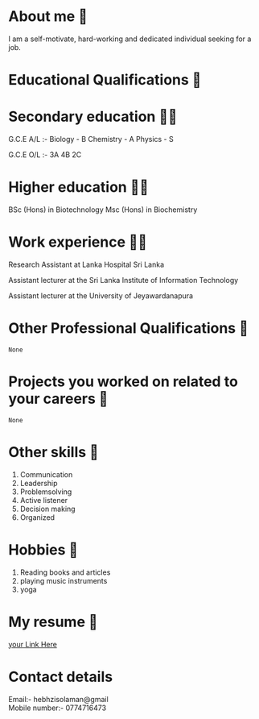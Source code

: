 # About me 👩
 I am a self-motivate, hard-working and dedicated individual seeking for a job.
 
# Educational Qualifications 📖

# Secondary education 👩‍🎓
  
   G.C.E A/L :-
    Biology - B 
    Chemistry - A
    Physics - S
      
   G.C.E O/L :-
    3A 4B 2C
      
# Higher education 👩‍🎓
   BSc (Hons) in Biotechnology
   Msc (Hons) in Biochemistry
     
# Work experience 👩‍💼

  Research Assistant at Lanka Hospital Sri Lanka
  
  Assistant lecturer at the Sri Lanka Institute of Information Technology
  
  Assistant lecturer at the University of Jeyawardanapura

# Other Professional Qualifications 📑

    None
 
# Projects you worked on related to your careers 📔

    None

# Other skills 🌠

   1. Communication
   2. Leadership
   3. Problemsolving
   4. Active listener
   5. Decision making
   6. Organized

# Hobbies 🎿

   1. Reading books and articles
   2. playing music instruments
   3. yoga

# My resume 📄

   [your Link Here](https://github.com/Hebhzibah-25/Hebhzibah-25.github.io/blob/main/Resume.pdf)
    
# Contact details

   Email:- hebhzisolaman@gmail   
   Mobile number:- 0774716473

    

   

